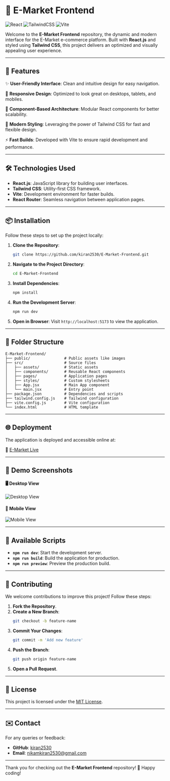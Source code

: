# 🌟 E-Market Frontend

![React](https://img.shields.io/badge/React.js-v18-blue?logo=react) ![TailwindCSS](https://img.shields.io/badge/TailwindCSS-v3-blue?logo=tailwindcss) ![Vite](https://img.shields.io/badge/Vite-Fast%20Build-orange?logo=vite)

Welcome to the **E-Market Frontend** repository, the dynamic and modern interface for the E-Market e-commerce platform. Built with **React.js** and styled using **Tailwind CSS**, this project delivers an optimized and visually appealing user experience. 

---

## 🚀 Features

✨ **User-Friendly Interface**: Clean and intuitive design for easy navigation.

📱 **Responsive Design**: Optimized to look great on desktops, tablets, and mobiles.

🧩 **Component-Based Architecture**: Modular React components for better scalability.

🎨 **Modern Styling**: Leveraging the power of Tailwind CSS for fast and flexible design.

⚡ **Fast Builds**: Developed with Vite to ensure rapid development and performance.

---

## 🛠️ Technologies Used

- **React.js**: JavaScript library for building user interfaces.
- **Tailwind CSS**: Utility-first CSS framework.
- **Vite**: Development environment for faster builds.
- **React Router**: Seamless navigation between application pages.

---

## 📦 Installation

Follow these steps to set up the project locally:

1. **Clone the Repository**:
   ```bash
   git clone https://github.com/kiran2530/E-Market-Frontend.git
   ```

2. **Navigate to the Project Directory**:
   ```bash
   cd E-Market-Frontend
   ```

3. **Install Dependencies**:
   ```bash
   npm install
   ```

4. **Run the Development Server**:
   ```bash
   npm run dev
   ```

5. **Open in Browser**:
   Visit `http://localhost:5173` to view the application.

---

## 📂 Folder Structure

```
E-Market-Frontend/
├── public/               # Public assets like images
├── src/                  # Source files
│   ├── assets/           # Static assets
│   ├── components/       # Reusable React components
│   ├── pages/            # Application pages
│   ├── styles/           # Custom stylesheets
│   ├── App.jsx           # Main App component
│   └── main.jsx          # Entry point
├── package.json          # Dependencies and scripts
├── tailwind.config.js    # Tailwind configuration
├── vite.config.js        # Vite configuration
└── index.html            # HTML template
```

---

## 🌐 Deployment

The application is deployed and accessible online at:

🔗 [E-Market Live](https://e-market-frontend.onrender.com/)

---

## 🎨 Demo Screenshots

#### 🖥️ Desktop View
![Desktop View](https://via.placeholder.com/800x400.png?text=E-Market+Desktop+View)

#### 📱 Mobile View
![Mobile View](https://via.placeholder.com/400x800.png?text=E-Market+Mobile+View)

---

## 🔧 Available Scripts

- **`npm run dev`**: Start the development server.
- **`npm run build`**: Build the application for production.
- **`npm run preview`**: Preview the production build.

---

## 🤝 Contributing

We welcome contributions to improve this project! Follow these steps:

1. **Fork the Repository**.
2. **Create a New Branch**:
   ```bash
   git checkout -b feature-name
   ```
3. **Commit Your Changes**:
   ```bash
   git commit -m 'Add new feature'
   ```
4. **Push the Branch**:
   ```bash
   git push origin feature-name
   ```
5. **Open a Pull Request**.

---

## 📜 License

This project is licensed under the [MIT License](LICENSE).

---

## ✉️ Contact

For any queries or feedback:

- **GitHub**: [kiran2530](https://github.com/kiran2530)
- **Email**: [nikamkiran2530@gmail.com](mailto:nikamkiran2530@gmail.com)

---

Thank you for checking out the **E-Market Frontend** repository! 🌟 Happy coding!

